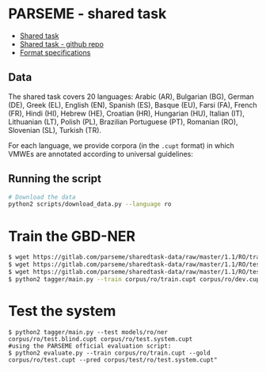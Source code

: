 # PARSEME - shared task

* [Shared task](http://multiword.sourceforge.net/PHITE.php?sitesig=CONF&page=CONF_04_LAW-MWE-CxG_2018&subpage=CONF_40_Shared_Task)
* [Shared task - github repo](https://gitlab.com/parseme/sharedtask-data)
* [Format specifications](http://multiword.sourceforge.net/PHITE.php?sitesig=CONF&page=CONF_04_LAW-MWE-CxG_2018&subpage=CONF_45_Format_specification)

## Data

The shared task covers 20 languages: Arabic (AR), Bulgarian (BG), German (DE), Greek (EL), English (EN), Spanish (ES), Basque (EU), Farsi (FA), French (FR), Hindi (HI), Hebrew (HE), Croatian (HR), Hungarian (HU), Italian (IT), Lithuanian (LT), Polish (PL), Brazilian Portuguese (PT), Romanian (RO), Slovenian (SL), Turkish (TR).

For each language, we provide corpora (in the `.cupt` format) in which VMWEs are annotated according to universal guidelines:

## Running the script


```bash
# Download the data
python2 scripts/download_data.py --language ro
```

# Train the GBD-NER
```bash
$ wget https://gitlab.com/parseme/sharedtask-data/raw/master/1.1/RO/train.cupt -O corpus/ro/train.cupt
$ wget https://gitlab.com/parseme/sharedtask-data/raw/master/1.1/RO/test.blind.cupt -O corpus/ro/test.blind.cupt
$ wget https://gitlab.com/parseme/sharedtask-data/raw/master/1.1/RO/test.cupt -O corpus/ro/test.cupt
$ python2 tagger/main.py --train corpus/ro/train.cupt corpus/ro/dev.cupt models/ro/ner 10
```

# Test the system
```
$ python2 tagger/main.py --test models/ro/ner corpus/ro/test.blind.cupt corpus/ro/test.system.cupt
#using the PARSEME official evaluation script:
$ python2 evaluate.py --train corpus/ro/train.cupt --gold corpus/ro/test.cupt --pred corpus/test/ro/test.system.cupt"
```
